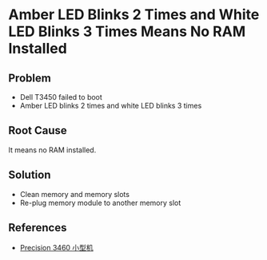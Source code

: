 # Amber LED Blinks 2 Times and White LED Blinks 3 Times Means No RAM Installed

## Problem
* Dell T3450 failed to boot
* Amber LED blinks 2 times and white LED blinks 3 times

## Root Cause
It means no RAM installed.

## Solution
* Clean memory and memory slots
* Re-plug memory module to another memory slot

## References
* [Precision 3460 小型机](https://dl.dell.com/content/manual41468291-precision-3460-%E5%B0%8F%E5%9E%8B%E6%9C%BA-%E6%9C%8D%E5%8A%A1%E6%89%8B%E5%86%8C.pdf?language=zh-cn&ps=true)

